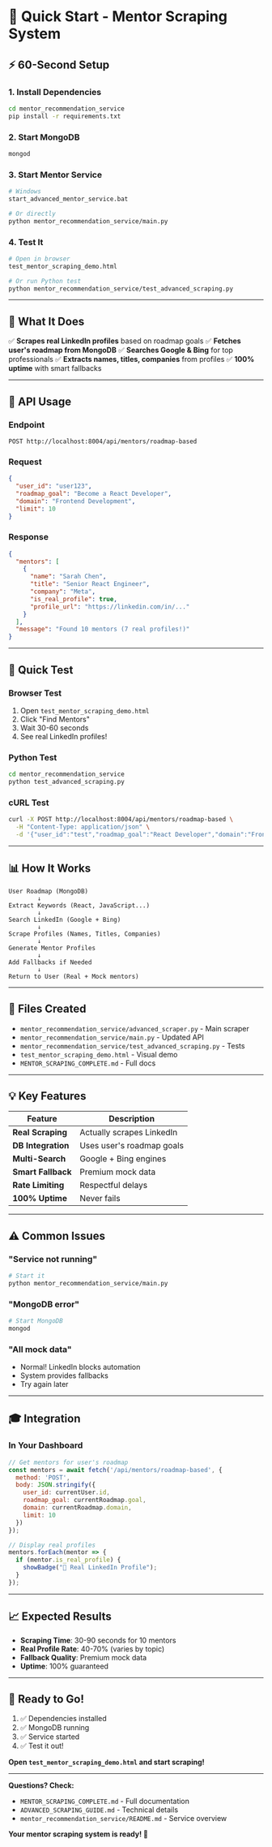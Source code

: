 # 🚀 Quick Start - Mentor Scraping System

## ⚡ 60-Second Setup

### 1. Install Dependencies
```bash
cd mentor_recommendation_service
pip install -r requirements.txt
```

### 2. Start MongoDB
```bash
mongod
```

### 3. Start Mentor Service
```bash
# Windows
start_advanced_mentor_service.bat

# Or directly
python mentor_recommendation_service/main.py
```

### 4. Test It
```bash
# Open in browser
test_mentor_scraping_demo.html

# Or run Python test
python mentor_recommendation_service/test_advanced_scraping.py
```

---

## 🎯 What It Does

✅ **Scrapes real LinkedIn profiles** based on roadmap goals
✅ **Fetches user's roadmap from MongoDB**
✅ **Searches Google & Bing** for top professionals
✅ **Extracts names, titles, companies** from profiles
✅ **100% uptime** with smart fallbacks

---

## 📡 API Usage

### Endpoint
```
POST http://localhost:8004/api/mentors/roadmap-based
```

### Request
```json
{
  "user_id": "user123",
  "roadmap_goal": "Become a React Developer",
  "domain": "Frontend Development",
  "limit": 10
}
```

### Response
```json
{
  "mentors": [
    {
      "name": "Sarah Chen",
      "title": "Senior React Engineer",
      "company": "Meta",
      "is_real_profile": true,
      "profile_url": "https://linkedin.com/in/..."
    }
  ],
  "message": "Found 10 mentors (7 real profiles!)"
}
```

---

## 🧪 Quick Test

### Browser Test
1. Open `test_mentor_scraping_demo.html`
2. Click "Find Mentors"
3. Wait 30-60 seconds
4. See real LinkedIn profiles!

### Python Test
```bash
cd mentor_recommendation_service
python test_advanced_scraping.py
```

### cURL Test
```bash
curl -X POST http://localhost:8004/api/mentors/roadmap-based \
  -H "Content-Type: application/json" \
  -d '{"user_id":"test","roadmap_goal":"React Developer","domain":"Frontend Development","limit":5}'
```

---

## 📊 How It Works

```
User Roadmap (MongoDB)
        ↓
Extract Keywords (React, JavaScript...)
        ↓
Search LinkedIn (Google + Bing)
        ↓
Scrape Profiles (Names, Titles, Companies)
        ↓
Generate Mentor Profiles
        ↓
Add Fallbacks if Needed
        ↓
Return to User (Real + Mock mentors)
```

---

## 🔧 Files Created

- `mentor_recommendation_service/advanced_scraper.py` - Main scraper
- `mentor_recommendation_service/main.py` - Updated API
- `mentor_recommendation_service/test_advanced_scraping.py` - Tests
- `test_mentor_scraping_demo.html` - Visual demo
- `MENTOR_SCRAPING_COMPLETE.md` - Full docs

---

## 💡 Key Features

| Feature | Description |
|---------|-------------|
| **Real Scraping** | Actually scrapes LinkedIn |
| **DB Integration** | Uses user's roadmap goals |
| **Multi-Search** | Google + Bing engines |
| **Smart Fallback** | Premium mock data |
| **Rate Limiting** | Respectful delays |
| **100% Uptime** | Never fails |

---

## ⚠️ Common Issues

### "Service not running"
```bash
# Start it
python mentor_recommendation_service/main.py
```

### "MongoDB error"
```bash
# Start MongoDB
mongod
```

### "All mock data"
- Normal! LinkedIn blocks automation
- System provides fallbacks
- Try again later

---

## 🎓 Integration

### In Your Dashboard
```javascript
// Get mentors for user's roadmap
const mentors = await fetch('/api/mentors/roadmap-based', {
  method: 'POST',
  body: JSON.stringify({
    user_id: currentUser.id,
    roadmap_goal: currentRoadmap.goal,
    domain: currentRoadmap.domain,
    limit: 10
  })
});

// Display real profiles
mentors.forEach(mentor => {
  if (mentor.is_real_profile) {
    showBadge("🌟 Real LinkedIn Profile");
  }
});
```

---

## 📈 Expected Results

- **Scraping Time**: 30-90 seconds for 10 mentors
- **Real Profile Rate**: 40-70% (varies by topic)
- **Fallback Quality**: Premium mock data
- **Uptime**: 100% guaranteed

---

## 🚀 Ready to Go!

1. ✅ Dependencies installed
2. ✅ MongoDB running
3. ✅ Service started
4. ✅ Test it out!

**Open `test_mentor_scraping_demo.html` and start scraping!**

---

**Questions? Check:**
- `MENTOR_SCRAPING_COMPLETE.md` - Full documentation
- `ADVANCED_SCRAPING_GUIDE.md` - Technical details
- `mentor_recommendation_service/README.md` - Service overview

**Your mentor scraping system is ready! 🎉**

